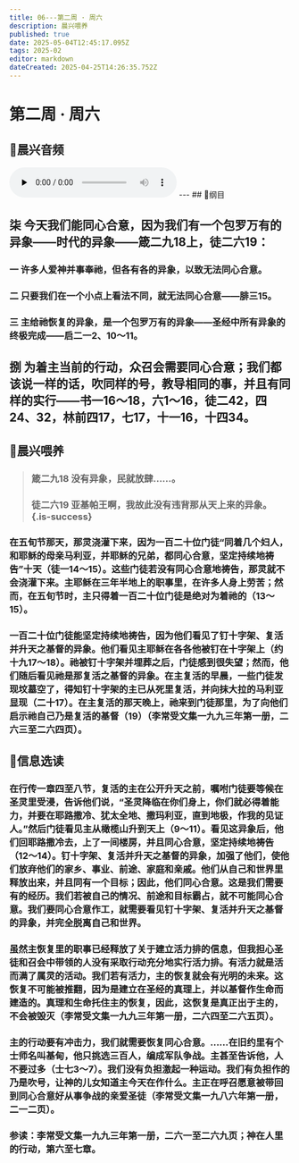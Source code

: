 ```yaml
---
title: 06---第二周 · 周六
description: 晨兴喂养
published: true
date: 2025-05-04T12:45:17.095Z
tags: 2025-02
editor: markdown
dateCreated: 2025-04-25T14:26:35.752Z
---
```


# 第二周 · 周六
## 🎵晨兴音频
<audio id="audio" controls="" preload="none">
      <source id="mp3" src="/2025-02/week2/week2day6.mp3">
</audio>
---
## 📖纲目

## 柒   今天我们能同心合意，因为我们有一个包罗万有的异象——时代的异象——箴二九18上，徒二六19：

### 一   许多人爱神并事奉祂，但各有各的异象，以致无法同心合意。

### 二   只要我们在一个小点上看法不同，就无法同心合意——腓三15。

### 三   主给祂恢复的异象，是一个包罗万有的异象——圣经中所有异象的终极完成——启二一2、10～11。

## 捌   为着主当前的行动，众召会需要同心合意；我们都该说一样的话，吹同样的号，教导相同的事，并且有同样的实行——书一16～18，六1～16，徒二42，四24、32，林前四17，七17，十一16，十四34。

## 📖晨兴喂养

>### 箴二九18    没有异象，民就放肆……。
>
>### 徒二六19    亚基帕王啊，我故此没有违背那从天上来的异象。{.is-success}

### 在五旬节那天，那灵浇灌下来，因为一百二十位门徒“同着几个妇人，和耶稣的母亲马利亚，并耶稣的兄弟，都同心合意，坚定持续地祷告”十天（徒一14～15）。这些门徒若没有同心合意地祷告，那灵就不会浇灌下来。主耶稣在三年半地上的职事里，在许多人身上劳苦；然而，在五旬节时，主只得着一百二十位门徒是绝对为着祂的（13～15）。

### 一百二十位门徒能坚定持续地祷告，因为他们看见了钉十字架、复活并升天之基督的异象。他们看见主耶稣在各各他被钉在十字架上（约十九17～18）。祂被钉十字架并埋葬之后，门徒感到很失望；然而，他们随后看见祂是那复活之基督的异象。在主复活的早晨，一些门徒发现坟墓空了，得知钉十字架的主已从死里复活，并向抹大拉的马利亚显现（二十17）。在主复活的那天晚上，祂来到门徒那里，为了向他们启示祂自己乃是复活的基督（19）（李常受文集一九九三年第一册，二六三至二六四页）。

## 📖信息选读

### 在行传一章四至八节，复活的主在公开升天之前，嘱咐门徒要等候在圣灵里受浸，告诉他们说，“圣灵降临在你们身上，你们就必得着能力，并要在耶路撒冷、犹太全地、撒玛利亚，直到地极，作我的见证人。”然后门徒看见主从橄榄山升到天上（9～11）。看见这异象后，他们回耶路撒冷去，上了一间楼房，并且同心合意，坚定持续地祷告（12～14）。钉十字架、复活并升天之基督的异象，加强了他们，使他们放弃他们的家乡、事业、前途、家庭和亲戚。他们从自己和世界里释放出来，并且同有一个目标；因此，他们同心合意。这是我们需要有的经历。我们若被自己的情况、前途和目标霸占，就不可能同心合意。我们要同心合意作工，就需要看见钉十字架、复活并升天之基督的异象，并完全脱离自己和世界。

### 虽然主恢复里的职事已经释放了关于建立活力排的信息，但我担心圣徒和召会中带领的人没有采取行动充分地实行活力排。有活力就是活而满了属灵的活动。我们若有活力，主的恢复就会有光明的未来。这恢复不可能被推翻，因为是建立在圣经的真理上，并以基督作生命而建造的。真理和生命托住主的恢复，因此，这恢复是真正出于主的，不会被毁灭（李常受文集一九九三年第一册，二六四至二六五页）。

### 主的行动要有冲击力，我们就需要恢复同心合意。……在旧约里有个士师名叫基甸，他只挑选三百人，编成军队争战。主甚至告诉他，人不要过多（士七3～7）。我们没有负担激起一种运动。我们有负担作的乃是吹号，让神的儿女知道主今天在作什么。主正在呼召愿意被带回到同心合意好从事争战的亲爱圣徒（李常受文集一九八六年第一册，二一二页）。

### 参读：李常受文集一九九三年第一册，二六一至二六九页；神在人里的行动，第六至七章。
<!-- Google tag (gtag.js) -->
<script async src="https://www.googletagmanager.com/gtag/js?id=G-1P8709Z16T"></script>
<script>
  window.dataLayer = window.dataLayer || [];
  function gtag(){dataLayer.push(arguments);}
  gtag('js', new Date());

  gtag('config', 'G-1P8709Z16T');
</script>